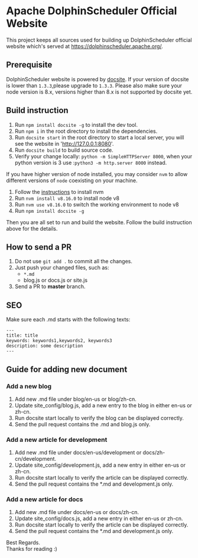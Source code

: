 # Apache DolphinScheduler Official Website

This project keeps all sources used for building up DolphinScheduler official website which's served at https://dolphinscheduler.apache.org/.

## Prerequisite

DolphinScheduler website is powered by [docsite](https://github.com/txd-team/docsite).
If your version of docsite is lower than `1.3.3`,please upgrade to `1.3.3`.
Please also make sure your node version is 8.x, versions higher than 8.x is not supported by docsite yet.

## Build instruction 

1. Run `npm install docsite -g` to install the dev tool.
2. Run `npm i` in the root directory to install the dependencies.
3. Run `docsite start` in the root directory to start a local server, you will see the website in 'http://127.0.0.1:8080'.
4. Run `docsite build` to build source code.
5. Verify your change locally: `python -m SimpleHTTPServer 8000`, when your python version is 3 use :`python3 -m http.server 8000` instead.

If you have higher version of node installed, you may consider `nvm` to allow different versions of `node` coexisting on your machine.

1. Follow the [instructions](http://nvm.sh) to install nvm
2. Run `nvm install v8.16.0` to install node v8
3. Run `nvm use v8.16.0` to switch the working environment to node v8
4. Run `npm install docsite -g`

Then you are all set to run and build the website. Follow the build instruction above for the details.


## How to send a PR

1. Do not use `git add .` to commit all the changes.
2. Just push your changed files, such as:
    * `*.md`
	* blog.js or docs.js or site.js
3. Send a PR to **master** branch.

## SEO

Make sure each .md starts with the following texts:

```
---
title: title
keywords: keywords1,keywords2, keywords3
description: some description
---
```


## Guide for adding new document

### Add a new blog

1. Add new .md file under blog/en-us or blog/zh-cn.
2. Update site_config/blog.js, add a new entry to the blog in either en-us or zh-cn.
3. Run docsite start locally to verify the blog can be displayed correctly.
4. Send the pull request contains the .md and blog.js only.


### Add a new article for development

1. Add new .md file under docs/en-us/development or docs/zh-cn/development.
2. Update site_config/development.js, add a new entry in either en-us or zh-cn.
3. Run docsite start locally to verify the article can be displayed correctly.
4. Send the pull request contains the *.md and development.js only.


### Add a new article for docs

1. Add new .md file under docs/en-us or docs/zh-cn.
2. Update site_config/docs.js, add a new entry in either en-us or zh-cn.
3. Run docsite start locally to verify the article can be displayed correctly.
4. Send the pull request contains the *.md and development.js only.

Best Regards.  
				Thanks for reading :)
